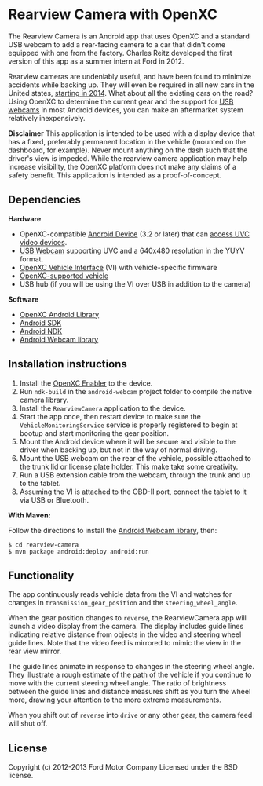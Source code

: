 Rearview Camera with OpenXC
=================================

The Rearview Camera is an Android app that uses OpenXC and a standard USB
webcam to add a rear-facing camera to a car that didn't come equipped with one
from the factory. Charles Reitz developed the first version of this app as a
summer intern at Ford in 2012.

Rearview cameras are undeniably useful, and have been found to minimize
accidents while backing up. They will even be required in all new cars in the
United states, [starting in
2014](http://www.nytimes.com/2012/02/28/business/us-rule-set-for-cameras-at-cars-rear.html?_r=0).
What about all the existing cars on the road? Using OpenXC to determine the
current gear and the support for [USB webcams][USB webcam] in most Android
devices, you can make an aftermarket system relatively inexpensively.

**Disclaimer** This application is intended to be used with a display device
that has a fixed, preferably permanent location in the vehicle (mounted on the
dashboard, for example). Never mount anything on the dash such that the driver's
view is impeded. While the rearview camera application may help increase
visibility, the OpenXC platform does not make any claims of a safety benefit.
This application is intended as a proof-of-concept.

## Dependencies

**Hardware**

* OpenXC-compatible [Android
   Device](http://openxcplatform.com/android/index.html) (3.2 or later) that
   can [access UVC video devices](#android-usb-webcam).
* [USB Webcam][] supporting UVC and a 640x480 resolution in the YUYV format.
* [OpenXC Vehicle
   Interface](https://openxcplatform.com/vehicle-interface/index.html) (VI) with
   vehicle-specific firmware
* [OpenXC-supported
   vehicle](http://openxcplatform.com/vehicle-interface/output-format.html)
* USB hub (if you will be using the VI over USB in addition to the camera)

**Software**

* [OpenXC Android
  Library](http://openxcplatform.com/getting-started/library-installation.html)
* [Android SDK](http://developer.android.com/sdk/index.html)
* [Android NDK](http://developer.android.com/tools/sdk/ndk/index.html)
* [Android Webcam library](https://github.com/openxc/android-webcam)

[USB webcam]: http://www.logitech.com/en-us/product/webcam-C110?crid=34

## Installation instructions

1. Install the [OpenXC
   Enabler](http://openxcplatform.com/getting-started/library-installation.html#enabler) to the device.
1. Run `ndk-build` in the `android-webcam` project folder to compile the native
   camera library.
1. Install the `RearviewCamera` application to the device.
1. Start the app once, then restart device to make sure the
   `VehicleMonitoringService` service is properly registered to begin at bootup
   and start monitoring the gear position.
1. Mount the Android device where it will be secure and visible to the driver
   when backing up, but not in the way of normal driving.
1. Mount the USB webcam on the rear of the vehicle, possible attached to the
   trunk lid or license plate holder. This make take some creativity.
1. Run a USB extension cable from the webcam, through the trunk and up to the
   tablet.
1. Assuming the VI is attached to the OBD-II port, connect the tablet to it via
   USB or Bluetooth.

**With Maven:**

Follow the directions to install the [Android Webcam
library](https://github.com/openxc/android-webcam), then:

    $ cd rearview-camera
    $ mvn package android:deploy android:run

## Functionality

The app continuously reads vehicle data from the VI and watches for changes in
`transmission_gear_position` and the `steering_wheel_angle`.

When the gear position changes to `reverse`, the RearviewCamera app will launch
a video display from the camera. The display includes guide lines indicating
relative distance from objects in the video and steering wheel guide lines. Note
that the video feed is mirrored to mimic the view in the rear view mirror.

The guide lines animate in response to changes in the steering wheel angle. They
illustrate a rough estimate of the path of the vehicle if you continue to move
with the current steering wheel angle. The ratio of brightness between the guide
lines and distance measures shift as you turn the wheel more, drawing your
attention to the more extreme measurements.

When you shift out of `reverse` into `drive` or any other gear, the camera feed
will shut off.

## License

Copyright (c) 2012-2013 Ford Motor Company
Licensed under the BSD license.

